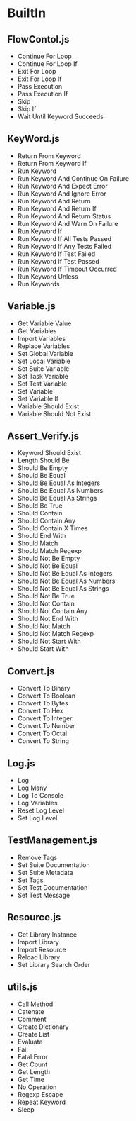 # BuiltIn
## FlowContol.js
- Continue For Loop
- Continue For Loop If
- Exit For Loop
- Exit For Loop If
- Pass Execution
- Pass Execution If
- Skip
- Skip If
- Wait Until Keyword Succeeds 

## KeyWord.js
- Return From Keyword
- Return From Keyword If
- Run Keyword
- Run Keyword And Continue On Failure
- Run Keyword And Expect Error
- Run Keyword And Ignore Error
- Run Keyword And Return
- Run Keyword And Return If
- Run Keyword And Return Status
- Run Keyword And Warn On Failure
- Run Keyword If
- Run Keyword If All Tests Passed
- Run Keyword If Any Tests Failed
- Run Keyword If Test Failed
- Run Keyword If Test Passed
- Run Keyword If Timeout Occurred
- Run Keyword Unless
- Run Keywords

## Variable.js
- Get Variable Value
- Get Variables
- Import Variables
- Replace Variables
- Set Global Variable
- Set Local Variable
- Set Suite Variable
- Set Task Variable
- Set Test Variable
- Set Variable
- Set Variable If
- Variable Should Exist
- Variable Should Not Exist

## Assert_Verify.js
- Keyword Should Exist
- Length Should Be
- Should Be Empty
- Should Be Equal
- Should Be Equal As Integers
- Should Be Equal As Numbers
- Should Be Equal As Strings
- Should Be True
- Should Contain
- Should Contain Any
- Should Contain X Times
- Should End With
- Should Match
- Should Match Regexp
- Should Not Be Empty
- Should Not Be Equal
- Should Not Be Equal As Integers
- Should Not Be Equal As Numbers
- Should Not Be Equal As Strings
- Should Not Be True
- Should Not Contain
- Should Not Contain Any
- Should Not End With
- Should Not Match
- Should Not Match Regexp
- Should Not Start With
- Should Start With

## Convert.js
- Convert To Binary 
- Convert To Boolean 
- Convert To Bytes 
- Convert To Hex 
- Convert To Integer 
- Convert To Number 
- Convert To Octal 
- Convert To String

## Log.js
- Log 
- Log Many 
- Log To Console 
- Log Variables 
- Reset Log Level 
- Set Log Level

## TestManagement.js
- Remove Tags
- Set Suite Documentation
- Set Suite Metadata
- Set Tags
- Set Test Documentation
- Set Test Message

## Resource.js
- Get Library Instance
- Import Library
- Import Resource
- Reload Library
- Set Library Search Order

## utils.js
- Call Method 
- Catenate 
- Comment 
- Create Dictionary 
- Create List
- Evaluate
- Fail
- Fatal Error
- Get Count
- Get Length
- Get Time
- No Operation
- Regexp Escape
- Repeat Keyword
- Sleep